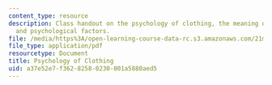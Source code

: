 ```yaml
---
content_type: resource
description: Class handout on the psychology of clothing, the meaning of clothes,
  and psychological factors.
file: /media/https%3A/open-learning-course-data-rc.s3.amazonaws.com/21m-732-beginning-costume-design-and-construction-fall-2008/a37e52e7f36282580230001a5880aed5_notes.pdf
file_type: application/pdf
resourcetype: Document
title: Psychology of Clothing
uid: a37e52e7-f362-8258-0230-001a5880aed5
---
```

